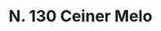 ---
title: "N. 130 Ceiner Melo"
permalink: "/edition/plant130/"
plant-name: "N. 130"
plant-number: "130"
plant-xml: "/assets/xml/plant130.xml"
plant-img1: "/assets/img/plant130_verso.jpg"
plant-img2: "/assets/img/plant130.jpg"
plant-title: "N. 130 Ceiner Melo"
plant-wfo-link: ""
plant-kew-link: ""
plant-taxon-content: ""
layout: single-xml
---